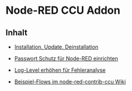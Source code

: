 # Node-RED CCU Addon

## Inhalt

* [Installation, Update, Deinstallation](Installation)
* [Passwort Schutz für Node-RED einrichten](Passwort)
* [Log-Level erhöhen für Fehleranalyse](Loglevel)
    
    
* [Beispiel-Flows im node-red-contrib-ccu Wiki](https://github.com/hobbyquaker/node-red-contrib-ccu/wiki/Home)




